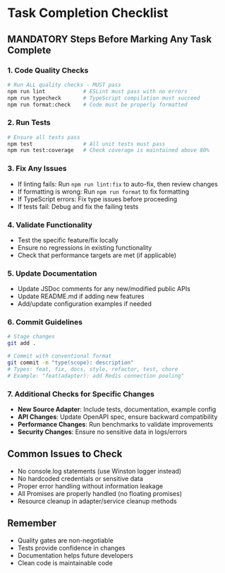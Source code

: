 # Task Completion Checklist

## MANDATORY Steps Before Marking Any Task Complete

### 1. Code Quality Checks
```bash
# Run ALL quality checks - MUST pass
npm run lint            # ESLint must pass with no errors
npm run typecheck       # TypeScript compilation must succeed
npm run format:check    # Code must be properly formatted
```

### 2. Run Tests
```bash
# Ensure all tests pass
npm test                # All unit tests must pass
npm run test:coverage   # Check coverage is maintained above 80%
```

### 3. Fix Any Issues
- If linting fails: Run `npm run lint:fix` to auto-fix, then review changes
- If formatting is wrong: Run `npm run format` to fix formatting
- If TypeScript errors: Fix type issues before proceeding
- If tests fail: Debug and fix the failing tests

### 4. Validate Functionality
- Test the specific feature/fix locally
- Ensure no regressions in existing functionality
- Check that performance targets are met (if applicable)

### 5. Update Documentation
- Update JSDoc comments for any new/modified public APIs
- Update README.md if adding new features
- Add/update configuration examples if needed

### 6. Commit Guidelines
```bash
# Stage changes
git add .

# Commit with conventional format
git commit -m "type(scope): description"
# Types: feat, fix, docs, style, refactor, test, chore
# Example: "feat(adapter): add Redis connection pooling"
```

### 7. Additional Checks for Specific Changes
- **New Source Adapter**: Include tests, documentation, example config
- **API Changes**: Update OpenAPI spec, ensure backward compatibility
- **Performance Changes**: Run benchmarks to validate improvements
- **Security Changes**: Ensure no sensitive data in logs/errors

## Common Issues to Check
- No console.log statements (use Winston logger instead)
- No hardcoded credentials or sensitive data
- Proper error handling without information leakage
- All Promises are properly handled (no floating promises)
- Resource cleanup in adapter/service cleanup methods

## Remember
- Quality gates are non-negotiable
- Tests provide confidence in changes
- Documentation helps future developers
- Clean code is maintainable code